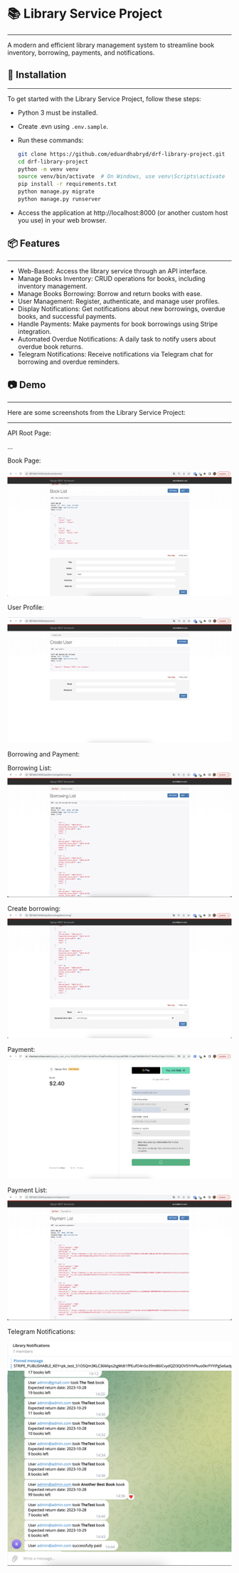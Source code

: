 # 📚 Library Service Project
___
A modern and efficient library management system to streamline book inventory, borrowing, payments, and notifications.

## 🚀 Installation
___
To get started with the Library Service Project, follow these steps:

- Python 3 must be installed.
- Create .evn using `.env.sample`.
- Run these commands:

   ```bash
   git clone https://github.com/eduardhabryd/drf-library-project.git
   cd drf-library-project
   python -m venv venv
   source venv/bin/activate  # On Windows, use venv\Scripts\activate
   pip install -r requirements.txt
   python manage.py migrate
   python manage.py runserver
   ```
- Access the application at http://localhost:8000 (or another custom host you use) in your web browser.

## 📦 Features
___

- Web-Based: Access the library service through an API interface.
- Manage Books Inventory: CRUD operations for books, including inventory management.
- Manage Books Borrowing: Borrow and return books with ease.
- User Management: Register, authenticate, and manage user profiles.
- Display Notifications: Get notifications about new borrowings, overdue books, and successful payments.
- Handle Payments: Make payments for book borrowings using Stripe integration.
- Automated Overdue Notifications: A daily task to notify users about overdue book returns.
- Telegram Notifications: Receive notifications via Telegram chat for borrowing and overdue reminders.


## 📷 Demo
___
Here are some screenshots from the Library Service Project:
___
API Root Page:

...


Book Page:

![Demo](demo/book_list.png)

User Profile:

![Demo](demo/create_user.png)

Borrowing and Payment:

Borrowing List:
![Demo](demo/borrowing_list.png)

Create borrowing:
![Demo](demo/create_borrowings.png)

Payment:
![Demo](demo/payment.png)

Payment List:
![Demo](demo/payment_list.png)

Telegram Notifications:

![Demo](demo/telegram.png)






